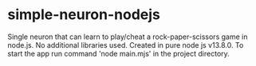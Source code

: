 # simple-neuron-nodejs
Single neuron that can learn to play/cheat a rock-paper-scissors game in node.js.
No additional libraries used. Created in pure node js v13.8.0.
To start the app run command 'node main.mjs' in the project directory.
